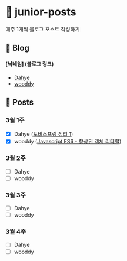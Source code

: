 # :post_office: junior-posts
매주 1개씩 블로그 포스트 작성하기


## :page_with_curl: Blog
#### [닉네임] (블로그 링크)
- [Dahye](https://kimdahyeee.github.io/) 
- [wooddy](https://blog.wooddy.dev/)

## :pushpin: Posts

### 3월 1주
- [X] Dahye ([토비스프링 정리 1](https://kimdahyeee.github.io/tobyspring1/))
- [x] wooddy ([Javascript ES6 - 향상된 객체 리터럴](https://blog.wooddy.dev/javascript/es6-enhanced-object-literal/))

### 3월 2주
- [ ] Dahye
- [ ] wooddy

### 3월 3주
- [ ] Dahye
- [ ] wooddy

### 3월 4주
- [ ] Dahye
- [ ] wooddy
